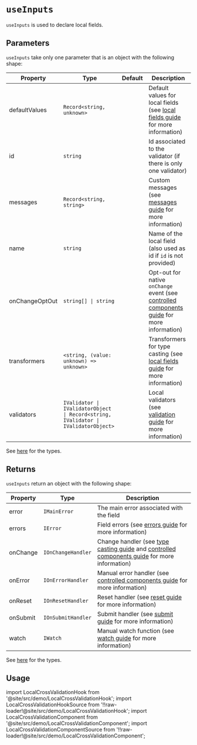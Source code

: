 # `useInputs`

`useInputs` is used to declare local fields.

## Parameters

`useInputs` take only one parameter that is an object with the following shape:

| Property         | Type                                                                               | Default | Description                                                                                                                                                            |
| ---------------- | ---------------------------------------------------------------------------------- | ------- | ---------------------------------------------------------------------------------------------------------------------------------------------------------------------- |
| defaultValues    | `Record<string, unknown>`                                                          |         | Default values for local fields (see [local fields guide](/docs/guides/local-fields) for more information)                                                             |
| id               | `string`                                                                           |         | Id associated to the validator (if there is only one validator)                                                                                                        |
| messages         | `Record<string, string>`                                                           |         | Custom messages (see [messages guide](/docs/guides/messages-and-i18n) for more information)                                                                            |
| name <Required/> | `string`                                                                           |         | Name of the local field (also used as id if `id` is not provided)                                                                                                      |
| onChangeOptOut   | `string[] \| string`                                                               |         | Opt-out for native `onChange` event (see [controlled components guide](/docs/guides/controlled-components#validators-and-onchange-event-opt-out) for more information) |
| transformers     | `<string, (value: unknown) => unknown>`                                            |         | Transformers for type casting (see [local fields guide](/docs/guides/local-fields) for more information)                                                               |
| validators       | `IValidator \| IValidatorObject \| Record<string, IValidator \| IValidatorObject>` |         | Local validators (see [validation guide](/docs/guides/validation) for more information)                                                                                |

See [here](/docs/api/types) for the types.

## Returns

`useInputs` return an object with the following shape:

| Property | Type               | Description                                                                                                                                                                        |
| -------- | ------------------ | ---------------------------------------------------------------------------------------------------------------------------------------------------------------------------------- |
| error    | `IMainError`       | The main error associated with the field                                                                                                                                           |
| errors   | `IError`           | Field errors (see [errors guide](/docs/guides/errors) for more information)                                                                                                        |
| onChange | `IOnChangeHandler` | Change handler (see [type casting guide](/docs/guides/type-casting-and-default-values) and [controlled components guide](/docs/guides/controlled-components) for more information) |
| onError  | `IOnErrorHandler`  | Manual error handler (see [controlled components guide](/docs/guides/controlled-components#managing-manual-errors) for more information)                                           |
| onReset  | `IOnResetHandler`  | Reset handler (see [reset guide](/docs/guides/submit-and-reset#with-the-onreset-handler) for more information)                                                                     |
| onSubmit | `IOnSubmitHandler` | Submit handler (see [submit guide](/docs/guides/submit-and-reset#using-the-onsubmit-handler) for more information)                                                                 |
| watch    | `IWatch`           | Manual watch function (see [watch guide](/docs/guides/watch) for more information)                                                                                                 |

See [here](/docs/api/types) for the types.

## Usage

import LocalCrossValidationHook from '@site/src/demo/LocalCrossValidationHook';
import LocalCrossValidationHookSource from '!!raw-loader!@site/src/demo/LocalCrossValidationHook';
import LocalCrossValidationComponent from '@site/src/demo/LocalCrossValidationComponent';
import LocalCrossValidationComponentSource from '!!raw-loader!@site/src/demo/LocalCrossValidationComponent';

<DemoTabs Component={LocalCrossValidationComponent} Hook={LocalCrossValidationHook} componentCode={LocalCrossValidationComponentSource} componentMetastring="{12,31,34}" hookCode={LocalCrossValidationHookSource} hookMetastring="{13,37,42}" />
